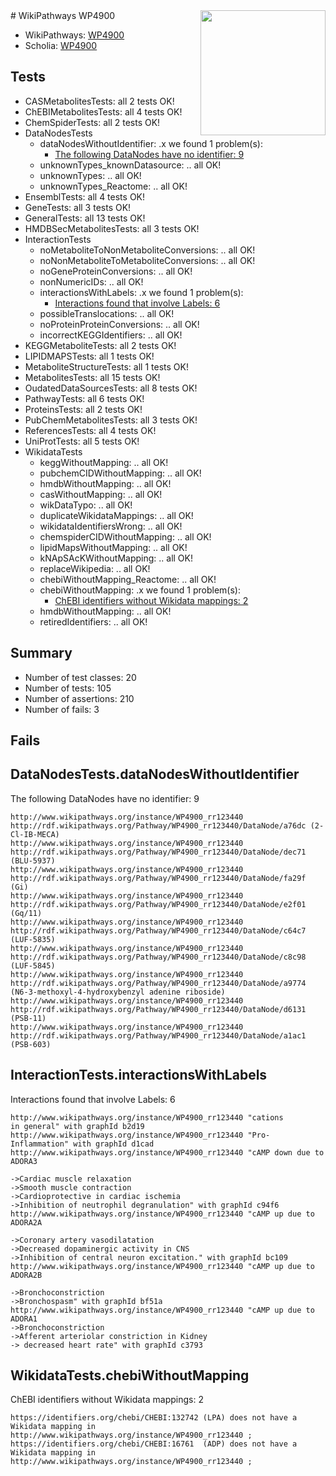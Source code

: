 <img style="float: right; width: 200px" src="https://upload.wikimedia.org/wikipedia/commons/thumb/8/83/Wplogo_with_text_500.png/640px-Wplogo_with_text_500.png" />
# WikiPathways WP4900

* WikiPathways: [WP4900](https://new.wikipathways.org/pathways/WP4900)
* Scholia: [WP4900](https://scholia.toolforge.org/wikipathways/WP4900)
## Tests
* CASMetabolitesTests: all 2 tests OK!
* ChEBIMetabolitesTests: all 4 tests OK!
* ChemSpiderTests: all 2 tests OK!
* DataNodesTests
    * dataNodesWithoutIdentifier: .x we found 1 problem(s):
        * [The following DataNodes have no identifier: 9](#d2d32fa8)
    * unknownTypes_knownDatasource: .. all OK!
    * unknownTypes: .. all OK!
    * unknownTypes_Reactome: .. all OK!
* EnsemblTests: all 4 tests OK!
* GeneTests: all 3 tests OK!
* GeneralTests: all 13 tests OK!
* HMDBSecMetabolitesTests: all 3 tests OK!
* InteractionTests
    * noMetaboliteToNonMetaboliteConversions: .. all OK!
    * noNonMetaboliteToMetaboliteConversions: .. all OK!
    * noGeneProteinConversions: .. all OK!
    * nonNumericIDs: .. all OK!
    * interactionsWithLabels: .x we found 1 problem(s):
        * [Interactions found that involve Labels: 6](#630d267d)
    * possibleTranslocations: .. all OK!
    * noProteinProteinConversions: .. all OK!
    * incorrectKEGGIdentifiers: .. all OK!
* KEGGMetaboliteTests: all 2 tests OK!
* LIPIDMAPSTests: all 1 tests OK!
* MetaboliteStructureTests: all 1 tests OK!
* MetabolitesTests: all 15 tests OK!
* OudatedDataSourcesTests: all 8 tests OK!
* PathwayTests: all 6 tests OK!
* ProteinsTests: all 2 tests OK!
* PubChemMetabolitesTests: all 3 tests OK!
* ReferencesTests: all 4 tests OK!
* UniProtTests: all 5 tests OK!
* WikidataTests
    * keggWithoutMapping: .. all OK!
    * pubchemCIDWithoutMapping: .. all OK!
    * hmdbWithoutMapping: .. all OK!
    * casWithoutMapping: .. all OK!
    * wikDataTypo: .. all OK!
    * duplicateWikidataMappings: .. all OK!
    * wikidataIdentifiersWrong: .. all OK!
    * chemspiderCIDWithoutMapping: .. all OK!
    * lipidMapsWithoutMapping: .. all OK!
    * kNApSAcKWithoutMapping: .. all OK!
    * replaceWikipedia: .. all OK!
    * chebiWithoutMapping_Reactome: .. all OK!
    * chebiWithoutMapping: .x we found 1 problem(s):
        * [ChEBI identifiers without Wikidata mappings: 2](#a8d554ce)
    * hmdbWithoutMapping: .. all OK!
    * retiredIdentifiers: .. all OK!


## Summary

* Number of test classes: 20
* Number of tests: 105
* Number of assertions: 210
* Number of fails: 3

## Fails

<a name="d2d32fa8" />

## DataNodesTests.dataNodesWithoutIdentifier

The following DataNodes have no identifier: 9
```
http://www.wikipathways.org/instance/WP4900_rr123440 http://rdf.wikipathways.org/Pathway/WP4900_rr123440/DataNode/a76dc (2-Cl-IB-MECA)
http://www.wikipathways.org/instance/WP4900_rr123440 http://rdf.wikipathways.org/Pathway/WP4900_rr123440/DataNode/dec71 (BLU-5937)
http://www.wikipathways.org/instance/WP4900_rr123440 http://rdf.wikipathways.org/Pathway/WP4900_rr123440/DataNode/fa29f (Gi)
http://www.wikipathways.org/instance/WP4900_rr123440 http://rdf.wikipathways.org/Pathway/WP4900_rr123440/DataNode/e2f01 (Gq/11)
http://www.wikipathways.org/instance/WP4900_rr123440 http://rdf.wikipathways.org/Pathway/WP4900_rr123440/DataNode/c64c7 (LUF-5835)
http://www.wikipathways.org/instance/WP4900_rr123440 http://rdf.wikipathways.org/Pathway/WP4900_rr123440/DataNode/c8c98 (LUF-5845)
http://www.wikipathways.org/instance/WP4900_rr123440 http://rdf.wikipathways.org/Pathway/WP4900_rr123440/DataNode/a9774 (N6-3-methoxyl-4-hydroxybenzyl adenine riboside)
http://www.wikipathways.org/instance/WP4900_rr123440 http://rdf.wikipathways.org/Pathway/WP4900_rr123440/DataNode/d6131 (PSB-11)
http://www.wikipathways.org/instance/WP4900_rr123440 http://rdf.wikipathways.org/Pathway/WP4900_rr123440/DataNode/a1ac1 (PSB-603)
```

<a name="630d267d" />

## InteractionTests.interactionsWithLabels

Interactions found that involve Labels: 6
```
http://www.wikipathways.org/instance/WP4900_rr123440 "cations 
in general" with graphId b2d19
http://www.wikipathways.org/instance/WP4900_rr123440 "Pro-Inflammation" with graphId d1cad
http://www.wikipathways.org/instance/WP4900_rr123440 "cAMP down due to ADORA3

->Cardiac muscle relaxation
->Smooth muscle contraction
->Cardioprotective in cardiac ischemia
->Inhibition of neutrophil degranulation" with graphId c94f6
http://www.wikipathways.org/instance/WP4900_rr123440 "cAMP up due to ADORA2A

->Coronary artery vasodilatation
->Decreased dopaminergic activity in CNS
->Inhibition of central neuron excitation." with graphId bc109
http://www.wikipathways.org/instance/WP4900_rr123440 "cAMP up due to ADORA2B 

->Bronchoconstriction
->Bronchospasm" with graphId bf51a
http://www.wikipathways.org/instance/WP4900_rr123440 "cAMP up due to ADORA1
->Bronchoconstriction
->Afferent arteriolar constriction in Kidney
-> decreased heart rate" with graphId c3793
```

<a name="a8d554ce" />

## WikidataTests.chebiWithoutMapping

ChEBI identifiers without Wikidata mappings: 2
```
https://identifiers.org/chebi/CHEBI:132742 (LPA) does not have a Wikidata mapping in http://www.wikipathways.org/instance/WP4900_rr123440 ; 
https://identifiers.org/chebi/CHEBI:16761  (ADP) does not have a Wikidata mapping in http://www.wikipathways.org/instance/WP4900_rr123440 ; 
```

